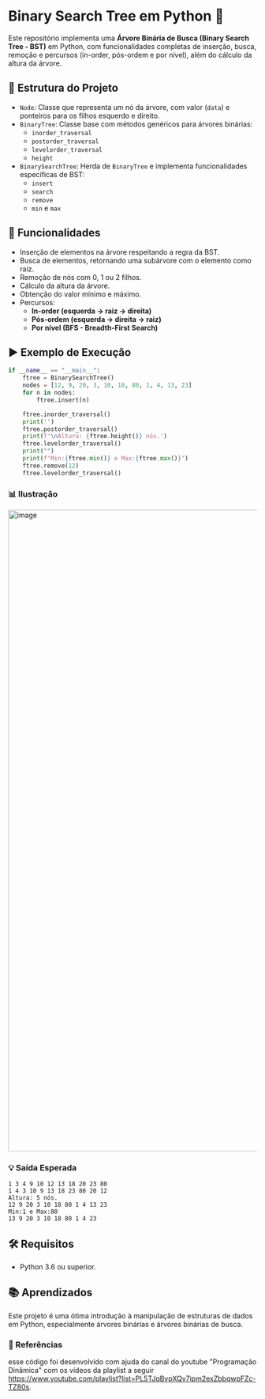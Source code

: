 # Binary Search Tree em Python 🌳

Este repositório implementa uma **Árvore Binária de Busca (Binary Search Tree - BST)** em Python, com funcionalidades completas de inserção, busca, remoção e percursos (in-order, pós-ordem e por nível), além do cálculo da altura da árvore.

## 📁 Estrutura do Projeto

- `Node`: Classe que representa um nó da árvore, com valor (`data`) e ponteiros para os filhos esquerdo e direito.
- `BinaryTree`: Classe base com métodos genéricos para árvores binárias:
  - `inorder_traversal`
  - `postorder_traversal`
  - `levelorder_traversal`
  - `height`
- `BinarySearchTree`: Herda de `BinaryTree` e implementa funcionalidades específicas de BST:
  - `insert`
  - `search`
  - `remove`
  - `min` e `max`

## 🚀 Funcionalidades

- Inserção de elementos na árvore respeitando a regra da BST.
- Busca de elementos, retornando uma subárvore com o elemento como raiz.
- Remoção de nós com 0, 1 ou 2 filhos.
- Cálculo da altura da árvore.
- Obtenção do valor mínimo e máximo.
- Percursos:
  - **In-order (esquerda → raiz → direita)**
  - **Pós-ordem (esquerda → direita → raiz)**
  - **Por nível (BFS - Breadth-First Search)**

## ▶️ Exemplo de Execução

```python
if __name__ == "__main__":
    ftree = BinarySearchTree()
    nodes = [12, 9, 20, 3, 10, 18, 80, 1, 4, 13, 23]
    for n in nodes:
        ftree.insert(n)

    ftree.inorder_traversal()
    print('')
    ftree.postorder_traversal()
    print(f'\nAltura: {ftree.height()} nós.')
    ftree.levelorder_traversal()
    print("")
    print(f"Min:{ftree.min()} e Max:{ftree.max()}")
    ftree.remove(12)
    ftree.levelorder_traversal()
````
### 📊 Ilustração

<img width="2440" height="1298" alt="image" src="https://github.com/user-attachments/assets/3848b801-20eb-4373-a06e-cdc39efc1d63" />

### 💡 Saída Esperada

```
1 3 4 9 10 12 13 18 20 23 80 
1 4 3 10 9 13 18 23 80 20 12 
Altura: 5 nós.
12 9 20 3 10 18 80 1 4 13 23 
Min:1 e Max:80
13 9 20 3 10 18 80 1 4 23
```

## 🛠️ Requisitos

* Python 3.6 ou superior.

## 📚 Aprendizados

Este projeto é uma ótima introdução à manipulação de estruturas de dados em Python, especialmente árvores binárias e árvores binárias de busca.

### 📖 Referências

esse código foi desenvolvido com ajuda do canal do youtube "Programação Dinâmica" com os vídeos da playlist a seguir https://www.youtube.com/playlist?list=PL5TJqBvpXQv7ipm2exZbbqwpFZc-TZ80s.

